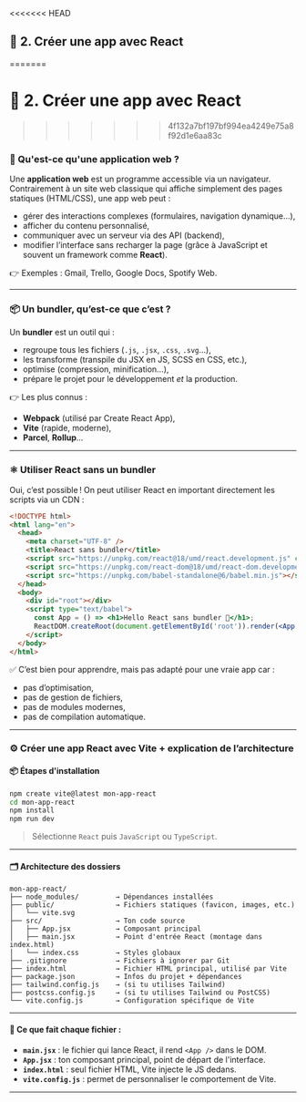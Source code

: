 <<<<<<< HEAD
## 📘 2. Créer une app avec React
=======
# 📘 2. Créer une app avec React
>>>>>>> 4f132a7bf197bf994ea4249e75a8f92d1e6aa83c

### 🧠 Qu'est-ce qu'une application web ?

Une **application web** est un programme accessible via un navigateur. Contrairement à un site web classique qui affiche simplement des pages statiques (HTML/CSS), une app web peut :
- gérer des interactions complexes (formulaires, navigation dynamique…),
- afficher du contenu personnalisé,
- communiquer avec un serveur via des API (backend),
- modifier l’interface sans recharger la page (grâce à JavaScript et souvent un framework comme **React**).

👉 Exemples : Gmail, Trello, Google Docs, Spotify Web.

---

### 📦 Un **bundler**, qu’est-ce que c’est ?

Un **bundler** est un outil qui :
- regroupe tous les fichiers (`.js`, `.jsx`, `.css`, `.svg`…),
- les transforme (transpile du JSX en JS, SCSS en CSS, etc.),
- optimise (compression, minification…),
- prépare le projet pour le développement *et* la production.

👉 Les plus connus :
- **Webpack** (utilisé par Create React App),
- **Vite** (rapide, moderne),
- **Parcel**, **Rollup**...

---

### ⚛️ Utiliser React **sans un bundler**

Oui, c’est possible ! On peut utiliser React en important directement les scripts via un CDN :

```html
<!DOCTYPE html>
<html lang="en">
  <head>
    <meta charset="UTF-8" />
    <title>React sans bundler</title>
    <script src="https://unpkg.com/react@18/umd/react.development.js" crossorigin></script>
    <script src="https://unpkg.com/react-dom@18/umd/react-dom.development.js" crossorigin></script>
    <script src="https://unpkg.com/babel-standalone@6/babel.min.js"></script>
  </head>
  <body>
    <div id="root"></div>
    <script type="text/babel">
      const App = () => <h1>Hello React sans bundler 👋</h1>;
      ReactDOM.createRoot(document.getElementById('root')).render(<App />);
    </script>
  </body>
</html>
```

✅ C’est bien pour apprendre, mais pas adapté pour une vraie app car :
- pas d’optimisation,
- pas de gestion de fichiers,
- pas de modules modernes,
- pas de compilation automatique.

---

### ⚙️ Créer une app React avec **Vite** + explication de l’architecture

#### 📦 Étapes d'installation

```bash
npm create vite@latest mon-app-react
cd mon-app-react
npm install
npm run dev
```

> Sélectionne `React` puis `JavaScript` ou `TypeScript`.

---

#### 🗂️ Architecture des dossiers

```plaintext
mon-app-react/
├── node_modules/         → Dépendances installées
├── public/               → Fichiers statiques (favicon, images, etc.)
│   └── vite.svg
├── src/                  → Ton code source
│   ├── App.jsx           → Composant principal
│   ├── main.jsx          → Point d'entrée React (montage dans index.html)
│   └── index.css         → Styles globaux
├── .gitignore            → Fichiers à ignorer par Git
├── index.html            → Fichier HTML principal, utilisé par Vite
├── package.json          → Infos du projet + dépendances
├── tailwind.config.js    → (si tu utilises Tailwind)
├── postcss.config.js     → (si tu utilises Tailwind ou PostCSS)
└── vite.config.js        → Configuration spécifique de Vite
```

---

#### 🎯 Ce que fait chaque fichier :
- **`main.jsx`** : le fichier qui lance React, il rend `<App />` dans le DOM.
- **`App.jsx`** : ton composant principal, point de départ de l'interface.
- **`index.html`** : seul fichier HTML, Vite injecte le JS dedans.
- **`vite.config.js`** : permet de personnaliser le comportement de Vite.

---